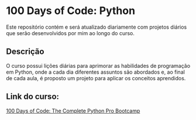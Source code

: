 # 100 Days of Code: Python
Este repositório contém e será atualizado diariamente com projetos diários que serão desenvolvidos por mim ao longo do curso.

## Descrição
O curso possui lições diárias para aprimorar as habilidades de programação em Python, onde a cada dia diferentes assuntos são abordados e, ao final de cada aula, é proposto um projeto para aplicar os conceitos aprendidos.

## Link do curso:
[100 Days of Code: The Complete Python Pro Bootcamp](https://www.udemy.com/course/100-days-of-code/learn/lecture/20499928#overview)

